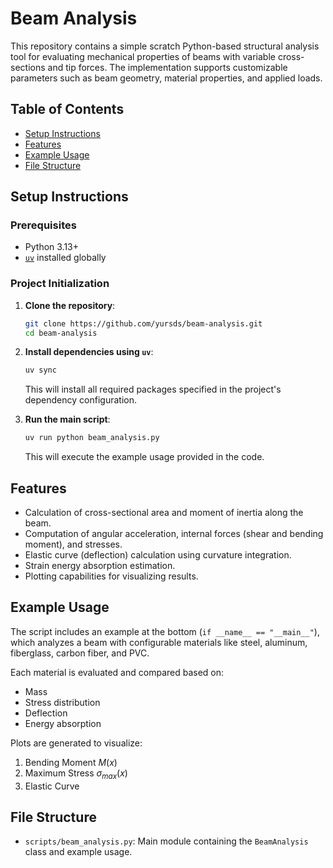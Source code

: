# Beam Analysis

This repository contains a simple scratch Python-based structural analysis tool for evaluating mechanical properties of beams with variable cross-sections and tip forces. The implementation supports customizable parameters such as beam geometry, material properties, and applied loads.

## Table of Contents
- [Setup Instructions](#setup-instructions)
- [Features](#features)
- [Example Usage](#example-usage)
- [File Structure](#file-structure)

## Setup Instructions

### Prerequisites
- Python 3.13+
- [`uv`](https://github.com/astral-sh/uv) installed globally

### Project Initialization
1. **Clone the repository**:
   ```bash
   git clone https://github.com/yursds/beam-analysis.git
   cd beam-analysis
   ```
2. **Install dependencies using `uv`**:
   ```bash
   uv sync
   ```
   This will install all required packages specified in the project's dependency configuration.

3. **Run the main script**:
   ```bash
   uv run python beam_analysis.py
   ```
   This will execute the example usage provided in the code.

## Features
- Calculation of cross-sectional area and moment of inertia along the beam.
- Computation of angular acceleration, internal forces (shear and bending moment), and stresses.
- Elastic curve (deflection) calculation using curvature integration.
- Strain energy absorption estimation.
- Plotting capabilities for visualizing results.

## Example Usage
The script includes an example at the bottom (`if __name__ == "__main__"`), which analyzes a beam with configurable materials like steel, aluminum, fiberglass, carbon fiber, and PVC.

Each material is evaluated and compared based on:
- Mass
- Stress distribution
- Deflection
- Energy absorption

Plots are generated to visualize:
1. Bending Moment $M(x)$
2. Maximum Stress $\sigma_{max}(x)$
3. Elastic Curve

## File Structure
- `scripts/beam_analysis.py`: Main module containing the `BeamAnalysis` class and example usage.
